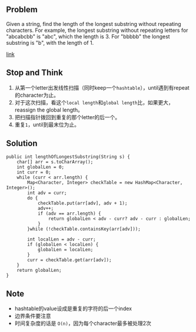 ## Problem

Given a string, find the length of the longest substring without repeating characters. For example, the longest substring without repeating letters for "abcabcbb" is "abc", which the length is 3. For "bbbbb" the longest substring is "b", with the length of 1.

[link](http://leetcode.com/onlinejudge#question_3)

## Stop and Think

1. 从第一个letter出发线性扫描（同时keep一个`hashtable`），until遇到有repeat的character为止。
2. 对于这次扫描，看这个`local length`和`global length`比，如果更大，reassign the global length。
3. 把扫描指针拨回到重复的那个letter的后一个。
4. 重复`1`，until到最末位为止。

## Solution

    public int lengthOfLongestSubstring(String s) {        
    	char[] arr = s.toCharArray();
    	int globalLen = 0;
    	int curr = 0;
    	while (curr < arr.length) {
    		Map<Character, Integer> checkTable = new HashMap<Character, Integer>();
    		int adv = curr;
    		do {
    			checkTable.put(arr[adv], adv + 1);
    			adv++;
    			if (adv == arr.length) {
    				return globalLen < adv - curr? adv - curr : globalLen;
    			}
    		}while (!checkTable.containsKey(arr[adv]));

    		int localLen = adv - curr;
    		if (globalLen < localLen) {
    			globalLen = localLen;
    		}
    		curr = checkTable.get(arr[adv]);
    	}
    	return globalLen;
    }

## Note

- hashtable的value设成是重复的字符的后一个index
- 边界条件要注意
- 时间复杂度的话是 `O(n)`，因为每个character最多被处理2次
